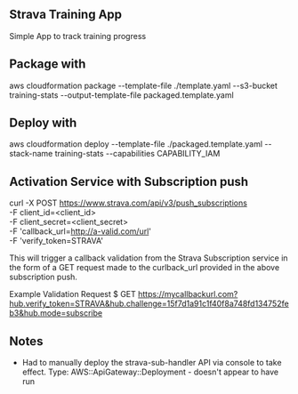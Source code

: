 ## Strava Training App

Simple App to track training progress

## Package with
aws cloudformation package --template-file ./template.yaml --s3-bucket training-stats --output-template-file packaged.template.yaml

## Deploy with 
aws cloudformation deploy --template-file ./packaged.template.yaml --stack-name training-stats --capabilities CAPABILITY_IAM

## Activation Service with Subscription push

curl -X POST https://www.strava.com/api/v3/push_subscriptions \
      -F client_id=<client_id> \
      -F client_secret=<client_secret> \
      -F 'callback_url=http://a-valid.com/url' \
      -F 'verify_token=STRAVA'

This will trigger a callback validation from the Strava Subscription service in the form of a GET request made to the curlback_url provided in the above subscription push.

Example Validation Request
$ GET https://mycallbackurl.com?hub.verify_token=STRAVA&hub.challenge=15f7d1a91c1f40f8a748fd134752feb3&hub.mode=subscribe


## Notes

- Had to manually deploy the strava-sub-handler API via console to take effect.
    Type: AWS::ApiGateway::Deployment - doesn't appear to have run
